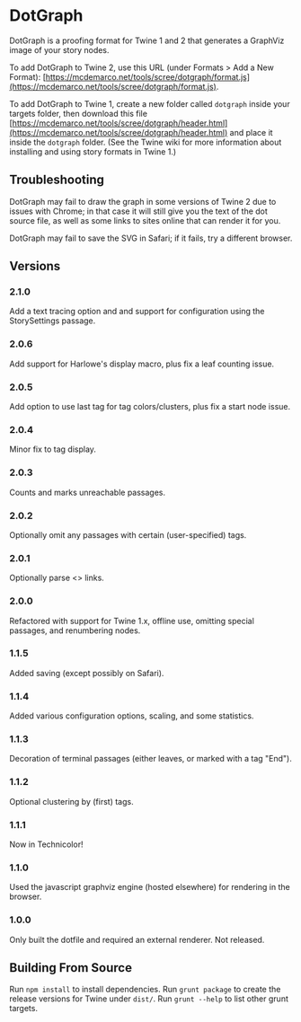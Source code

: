 # DotGraph

DotGraph is a proofing format for Twine 1 and 2 that generates a GraphViz image of your story nodes.

To add DotGraph to Twine 2, use this URL (under Formats > Add a New Format): [https://mcdemarco.net/tools/scree/dotgraph/format.js](https://mcdemarco.net/tools/scree/dotgraph/format.js).

To add DotGraph to Twine 1, create a new folder called `dotgraph` inside your targets folder, then download this file [https://mcdemarco.net/tools/scree/dotgraph/header.html](https://mcdemarco.net/tools/scree/dotgraph/header.html) and place it inside the `dotgraph` folder.  (See the Twine wiki for more information about installing and using story formats in Twine 1.)

## Troubleshooting

DotGraph may fail to draw the graph in some versions of Twine 2 due to issues with Chrome;
in that case it will still give you the text of the dot source file, as well as some links to sites online that can render it for you.

DotGraph may fail to save the SVG in Safari; if it fails, try a different browser.

## Versions

### 2.1.0

Add a text tracing option and and support for configuration using the StorySettings passage.

### 2.0.6

Add support for Harlowe's display macro, plus fix a leaf counting issue.

### 2.0.5

Add option to use last tag for tag colors/clusters, plus fix a start node issue.

### 2.0.4

Minor fix to tag display.

### 2.0.3

Counts and marks unreachable passages.

### 2.0.2

Optionally omit any passages with certain (user-specified) tags.

### 2.0.1

Optionally parse <<display>> links.

### 2.0.0

Refactored with support for Twine 1.x, offline use, omitting special passages, and renumbering nodes.

### 1.1.5

Added saving (except possibly on Safari).

### 1.1.4

Added various configuration options, scaling, and some statistics.

### 1.1.3

Decoration of terminal passages (either leaves, or marked with a tag "End").

### 1.1.2

Optional clustering by (first) tags.

### 1.1.1

Now in Technicolor!

### 1.1.0

Used the javascript graphviz engine (hosted elsewhere) for rendering in the browser.

### 1.0.0

Only built the dotfile and required an external renderer.  Not released.

## Building From Source

Run `npm install` to install dependencies.  Run `grunt package` to create the release versions for Twine under `dist/`.  Run `grunt --help` to list other grunt targets.

